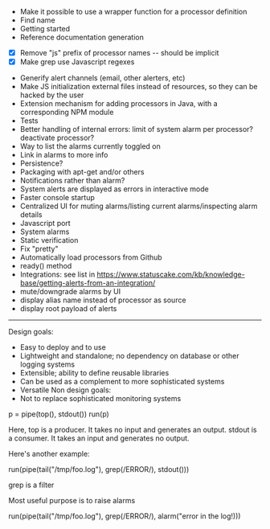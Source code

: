 * Make it possible to use a wrapper function for a processor definition
* Find name
* Getting started
* Reference documentation generation
* [x] Remove "js" prefix of processor names -- should be implicit
* [x] Make grep use Javascript regexes
* Generify alert channels (email, other alerters, etc)
* Make JS initialization external files instead of resources, so they can be hacked by the user
* Extension mechanism for adding processors in Java, with a corresponding NPM module
* Tests
* Better handling of internal errors: limit of system alarm per processor? deactivate processor?
* Way to list the alarms currently toggled on
* Link in alarms to more info
* Persistence?
* Packaging with apt-get and/or others
* Notifications rather than alarm?
* System alerts are displayed as errors in interactive mode
* Faster console startup
* Centralized UI for muting alarms/listing current alarms/inspecting alarm details
* Javascript port
* System alarms
* Static verification
* Fix "pretty"
* Automatically load processors from Github
* ready() method
* Integrations: see list in https://www.statuscake.com/kb/knowledge-base/getting-alerts-from-an-integration/
* mute/downgrade alarms by UI
* display alias name instead of processor as source
* display root payload of alerts

------

Design goals:
* Easy to deploy and to use
* Lightweight and standalone; no dependency on database or other logging systems
* Extensible; ability to define reusable libraries
* Can be used as a complement to more sophisticated systems
* Versatile
Non design goals:
* Not to replace sophisticated monitoring systems

p = pipe(top(), stdout())
run(p)

Here,
top is a producer. It takes no input and generates an output.
stdout is a consumer. It takes an input and generates no output.

Here's another example:

run(pipe(tail("/tmp/foo.log"), grep(/ERROR/), stdout()))

grep is a filter

Most useful purpose is to raise alarms

run(pipe(tail("/tmp/foo.log"), grep(/ERROR/), alarm("error in the log!)))
